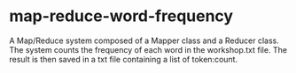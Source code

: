 # map-reduce-word-frequency
A Map/Reduce system composed of a Mapper class and a Reducer class. The system counts the frequency of each word in the workshop.txt file. The result is then saved in a txt file containing a list of token:count.
